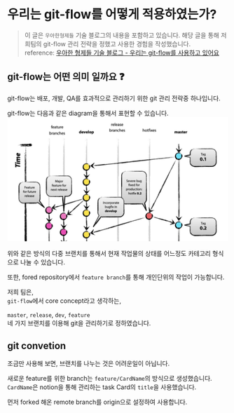 # 우리는 git-flow를 어떻게 적용하였는가?

> 이 글은 `우아한형제들` 기술 블로그의 내용을 포함하고 있습니다. 해당 글을 통해 저희팀의 git-flow 관리 전략을 정했고 사용한 경험을 작성했습니다.  
> reference: [우아한 형제들 기술 블로그 - 우리는 git-flow를 사용하고 있어요](https://techblog.woowahan.com/2553/)

## git-flow는 어떤 의미 일까요 :question:

git-flow는 배포, 개발, QA를 효과적으로 관리하기 위한 git 관리 전략중 하나입니다.

git-flow는 다음과 같은 diagram을 통해서 표현할 수 있습니다.
![git-flow](../src/github/gitflow.jpeg)

위와 같은 방식의 다중 브랜치를 통해서 현재 작업물의 상태를 어느정도 카테고리 형식으로 나눌 수 있습니다.

또한, fored repository에서 `feature branch`를 통해 개인단위의 작업이 가능합니다.

저희 팀은,  
`git-flow`에서 core concept라고 생각하는,

`master`, `release`, `dev`, `feature`  
네 가지 브랜치를 이용해 git을 관리하기로 정하였습니다.

## git convetion

조금만 사용해 보면,
브랜치를 나누는 것은 어려운일이 아닙니다.

새로운 feature를 위한 branch는 `feature/CardName`의 방식으로 생성했습니다.
`CardName`은 notion을 통해 관리하는 task Card의 `title`을 사용했습니다.

먼저 forked 해온 remote branch를 origin으로 설정하여 사용합니다.
